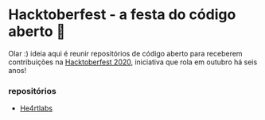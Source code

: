 # Hacktoberfest - a festa do código aberto :tada:

Olar :) ideia aqui é reunir repositórios de código aberto para receberem contribuições na [Hacktoberfest 2020](https://hacktoberfest.digitalocean.com/), iniciativa que rola em outubro há seis anos!  

### repositórios  
- [He4rtlabs](https://github.com/he4rtlabs/he4rtoberfest-2020)  